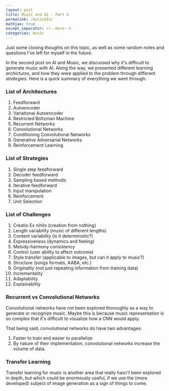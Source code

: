 ```yaml
---
layout: post
title: Music and AI - Part 4
permalink: /musicAI4/
mathjax: true
except_separator: <!--more-->
categories: music
---
```


Just some closing thoughts on this topic, as well as some random notes and questions I've left for myself in the future.

<!--more-->

In the second post on AI and Music, we discussed why it's difficult to generate music with AI. Along the way, we presented different learning *archictures*, and how they were applied to the problem through different *strategies*. Here is a quick summary of everything we went through:

### List of Architectures

1. Feedforward
2. Autoencoder
3. Variational Autoencoder
4. Restricted Boltzman Machine
5. Recurrent Networks
6. Convolutional Networks
7. Conditioning Convolutional Networks
8. Generative Adversarial Networks
9. Reinforcement Learning

### List of Strategies

1. Single step feedforward
2. Decoder feedforward
3. Sampling based methods
4. Iterative feedforward
5. Input manipulation
6. Reinforcement
7. Unit Selection

### List of Challenges

1. Creatio Ex nihilo (creation from nothing)
2. Length variability (music of different lengths)
3. Content variability (is it deterministic?)
4. Expressiveness (dynamics and feeling)
5. Melody-harmony consistency
6. Control (user ability to affect outcome)
7. Style transfer (applicable to images, but can it apply to music?)
8. Structure (songs formats, AABA, etc.)
9. Originality (not just repeating information from training data)
10. Incrementality
11. Adaptability
12. Explainability

### Recurrent vs Convolutional Networks

Convolutional networks have not been explored thoroughly as a way to generate or recognize music. Maybe this is because music representation is so complex that it's difficult to visualize how a CNN would apply. 

That being said, convolutional networks do have two advantages:
1. Faster to train and easier to parallelize
2. By nature of their implementation, convolutional networks increase the volume of data.


### Transfer Learning

Transfer learning for music is another area that really hasn't been explored in depth, but which could be enormously useful, if we use the (more developed) subject of image generation as a sign of things to come. 



